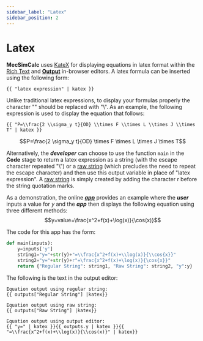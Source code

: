```yaml
---
sidebar_label: "Latex"
sidebar_position: 2
---
```


# Latex

**MecSimCalc** uses [KateX](https://katex.org/) for displaying equations in latex format within the [Rich Text](../inputs/Input-Types) and [**Output**](Overview) in-browser editors. A latex formula can be inserted using the following form:

```
{{ "latex expression" | katex }}
```

Unlike traditional latex expressions, to display your formulas properly the character "\" should be replaced with "\\\". As an example, the following expression is used to display the equation that follows:

```
{{ "P=\\frac{2 \\sigma_y t}{OD} \\times F \\times L \\times J \\times T" | katex }}
```

$$P=\frac{2 \sigma_y t}{OD} \times F \times L \times J \times T$$

Alternatively, the _**developer**_ can choose to use the function `main` in the **Code** stage to return a latex expression as a string (with the escape character repeated "\\\") or a [raw string](https://www.journaldev.com/23598/python-raw-string) (which precludes the need to repeat the escape character) and then use this output variable in place of "latex expression". A [raw string](https://www.journaldev.com/23598/python-raw-string) is simply created by adding the character r before the string quotation marks.

As a demonstration, the online [_**app**_](https://mecsimcalc.com/app/8432496/displaying_katex_equations) provides an example where the _**user**_ inputs a value for $y$ and the _**app**_ then displays the following equation using three different methods:
$$y=value=\frac{x^2+f(x)+\log(x)}{\cos(x)}$$

The code for this app has the form:

```python
def main(inputs):
    y=inputs['y']
    string1="y="+str(y)+"=\\frac{x^2+f(x)+\\log(x)}{\\cos{x}}"
    string2="y="+str(y)+r"=\frac{x^2+f(x)+\log(x)}{\cos{x}}"
    return {"Regular String": string1, "Raw String": string2, "y":y}
```

The following is the text in the output editor:

```
Equation output using regular string:
{{ outputs["Regular String"] |katex}}

Equation output using raw string:
{{ outputs["Raw String"] |katex}}

Equation output using output editor:
{{ "y=" | katex }}{{ outputs.y | katex }}{{ "=\\frac{x^2+f(x)+\\log(x)}{\\cos(x)}" | katex}}
```
